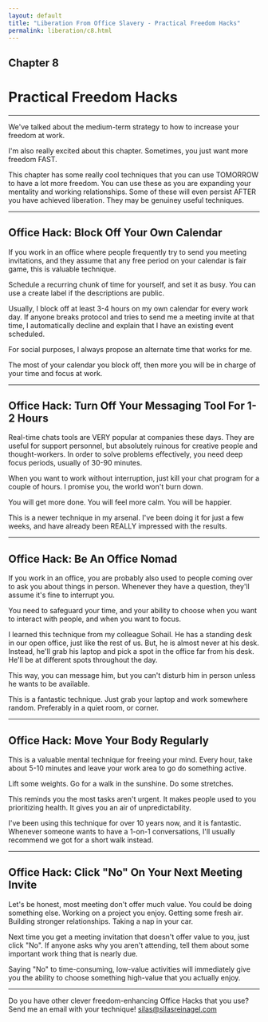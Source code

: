 ```yaml
---
layout: default
title: "Liberation From Office Slavery - Practical Freedom Hacks"
permalink: liberation/c8.html
---
```


## Chapter 8
# Practical Freedom Hacks 

----

We've talked about the medium-term strategy to how to increase your freedom at work. 

I'm also really excited about this chapter. Sometimes, you just want more freedom FAST. 

This chapter has some really cool techniques that you can use TOMORROW to have a lot more freedom. You can use these as you are expanding your mentality and working relationships. Some of these will even persist AFTER you have achieved liberation. They may be genuiney useful techniques.

----

## Office Hack: Block Off Your Own Calendar

If you work in an office where people frequently try to send you meeting invitations, and they assume that any free period on your calendar is fair game, this is valuable technique.

Schedule a recurring chunk of time for yourself, and set it as busy. You can use a create label if the descriptions are public. 

Usually, I block off at least 3-4 hours on my own calendar for every work day. If anyone breaks protocol and tries to send me a meeting invite at that time, I automatically decline and explain that I have an existing event scheduled.

For social purposes, I always propose an alternate time that works for me. 

The most of your calendar you block off, then more you will be in charge of your time and focus at work.

----

## Office Hack: Turn Off Your Messaging Tool For 1-2 Hours

Real-time chats tools are VERY popular at companies these days. They are useful for support personnel, but absolutely ruinous for creative people and thought-workers. In order to solve problems effectively, you need deep focus periods, usually of 30-90 minutes. 

When you want to work without interruption, just kill your chat program for a couple of hours. I promise you, the world won't burn down.

You will get more done. You will feel more calm. You will be happier.

This is a newer technique in my arsenal. I've been doing it for just a few weeks, and have already been REALLY impressed with the results. 

----

## Office Hack: Be An Office Nomad

If you work in an office, you are probably also used to people coming over to ask you about things in person. Whenever they have a question, they'll assume it's fine to interrupt you. 

You need to safeguard your time, and your ability to choose when you want to interact with people, and when you want to focus. 

I learned this technique from my colleague Sohail. He has a standing desk in our open office, just like the rest of us. But, he is almost never at his desk. Instead, he'll grab his laptop and pick a spot in the office far from his desk. He'll be at different spots throughout the day. 

This way, you can message him, but you can't disturb him in person unless he wants to be available. 

This is a fantastic technique. Just grab your laptop and work somewhere random. Preferably in a quiet room, or corner. 

----

## Office Hack: Move Your Body Regularly

This is a valuable mental technique for freeing your mind. Every hour, take about 5-10 minutes and leave your work area to go do something active. 

Lift some weights. Go for a walk in the sunshine. Do some stretches. 

This reminds you the most tasks aren't urgent. It makes people used to you prioritizing health. It gives you an air of unpredictability. 

I've been using this technique for over 10 years now, and it is fantastic. Whenever someone wants to have a 1-on-1 conversations, I'll usually recommend we got for a short walk instead. 

----

## Office Hack: Click "No" On Your Next Meeting Invite

Let's be honest, most meeting don't offer much value. You could be doing something else. Working on a project you enjoy. Getting some fresh air. Building stronger relationships. Taking a nap in your car.

Next time you get a meeting invitation that doesn't offer value to you, just click "No". If anyone asks why you aren't attending, tell them about some important work thing that is nearly due. 

Saying "No" to time-consuming, low-value activities will immediately give you the ability to choose something high-value that you actually enjoy. 

----

Do you have other clever freedom-enhancing Office Hacks that you use? Send me an email with your technique! silas@silasreinagel.com
